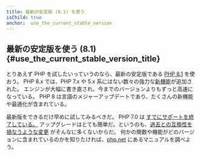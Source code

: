 ```yaml
---
title: 最新の安定版 (8.1) を使う
isChild: true
anchor:  use_the_current_stable_version
---
```


## 最新の安定版を使う (8.1) {#use_the_current_stable_version_title}

とりあえず PHP を試したいっていうのなら、最新の安定版である [PHP 8.1][php-release] を使おう。
PHP 8.x では、PHP 7.x や 5.x 系にはない数々の強力な[新機能](#language_highlights)が追加された。
エンジンが大幅に書き直され、今までのバージョンよりもずっと高速になっている。
PHP 8 は言語のメジャーアップデートであり、たくさんの新機能や最適化が含まれている。

最新版をできるだけ早めに試してみるべきだ。
PHP 7.0 は [すでにサポートを終了している。](http://php.net/supported-versions.php)
アップグレードはとても簡単だ。というのも、[過去との互換性を損なうような変更][php-bc] がそんなに多くないからだ。
何かの関数や機能がどのバージョンに含まれているのかを知りたければ、[php.net][php-docs] にあるマニュアルを調べよう。

[php-release]: http://php.net/downloads.php
[php-docs]: http://php.net/manual/
[php-bc]: http://php.net/manual/migration81.incompatible.php
